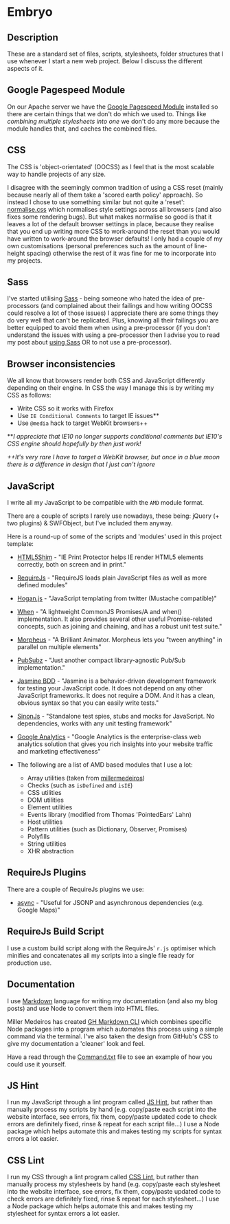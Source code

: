 Embryo
======

Description
-----------

These are a standard set of files, scripts, stylesheets, folder structures that I use whenever I start a new web project. Below I discuss the different aspects of it.

Google Pagespeed Module
-----------------------

On our Apache server we have the [Google Pagespeed Module](http://code.google.com/p/modpagespeed/) installed so there are certain things that we don't do which we used to. Things like *combining multiple stylesheets into one* we don't do any more because the module handles that, and caches the combined files.

CSS
--------------------

The CSS is 'object-orientated' (OOCSS) as I feel that is the most scalable way to handle projects of any size.

I disagree with the seemingly common tradition of using a CSS reset (mainly because nearly all of them take a 'scored earth policy' approach). So instead I chose to use something similar but not quite a 'reset': [normalise.css](https://github.com/necolas/normalize.css) which normalises style settings across all browsers (and also fixes some rendering bugs). But what makes normalise so good is that it leaves a lot of the default browser settings in place, because they realise that you end up writing more CSS to work-around the reset than you would have written to work-around the browser defaults! I only had a couple of my own customisations (personal preferences such as the amount of line-height spacing) otherwise the rest of it was fine for me to incorporate into my projects.

Sass
--------------------

I've started utilising [Sass](http://sass-lang.com/) - being someone who hated the idea of pre-processors (and complained about their failings and how writing OOCSS could resolve a lot of those issues) I appreciate there are some things they do very well that can't be replicated. Plus, knowing all their failings you are better equipped to avoid them when using a pre-processor (if you don't understand the issues with using a pre-processor then I advise you to read my post about [using Sass](https://github.com/Integralist/Blog-Posts/blob/master/Guide-to-using-SASS.md) OR to not use a pre-processor).

Browser inconsistencies
--------------------

We all know that browsers render both CSS and JavaScript differently depending on their engine. In CSS the way I manage this is by writing my CSS as follows:

* Write CSS so it works with Firefox
* Use `IE Conditional Comments` to target IE issues**
* Use `@media` hack to target WebKit browsers++

***I appreciate that IE10 no longer supports conditional comments but IE10's CSS engine should hopefully by then just work!*

*++It's very rare I have to target a WebKit browser, but once in a blue moon there is a difference in design that I just can't ignore*

JavaScript
--------------------

I write all my JavaScript to be compatible with the `AMD` module format.

There are a couple of scripts I rarely use nowadays, these being: jQuery (+ two plugins) & SWFObject, but I've included them anyway.

Here is a round-up of some of the scripts and 'modules' used in this project template:

* [HTML5Shim](http://www.iecss.com/print-protector/) - 
"IE Print Protector helps IE render HTML5 elements correctly, both on screen and in print."

* [RequireJs](http://www.requirejs.org/) - 
"RequireJS loads plain JavaScript files as well as more defined modules"

* [Hogan.js](http://twitter.github.com/hogan.js/) - 
"JavaScript templating from twitter (Mustache compatible)"

* [When](https://github.com/briancavalier/when.js#readme) - 
"A lightweight CommonJS Promises/A and when() implementation. It also provides several other useful Promise-related concepts, such as joining and chaining, and has a robust unit test suite."

* [Morpheus](https://github.com/ded/morpheus#readme) - 
"A Brilliant Animator. Morpheus lets you "tween anything" in parallel on multiple elements"

* [PubSubz](https://github.com/addyosmani/pubsubz#readme) - 
"Just another compact library-agnostic Pub/Sub implementation."

* [Jasmine BDD](http://pivotal.github.com/jasmine/) - 
"Jasmine is a behavior-driven development framework for testing your JavaScript code. It does not depend on any other JavaScript frameworks. It does not require a DOM. And it has a clean, obvious syntax so that you can easily write tests."

* [SinonJs](http://sinonjs.org/) - "Standalone test spies, stubs and mocks for JavaScript. No dependencies, works with any unit testing framework"

* [Google Analytics](http://www.google.com/analytics/) - 
"Google Analytics is the enterprise-class web analytics solution that gives you rich insights into your website traffic and marketing effectiveness"

* The following are a list of AMD based modules that I use a lot:
	* Array utilities (taken from [millermedeiros](https://github.com/millermedeiros/amd-utils))
	* Checks (such as `isDefined` and `isIE`)
	* CSS utilities
	* DOM utilities
	* Element utilities
	* Events library (modified from Thomas 'PointedEars' Lahn)
	* Host utilities
	* Pattern utilities (such as Dictionary, Observer, Promises)
	* Polyfills
	* String utilities
	* XHR abstraction


RequireJs Plugins
--------------------

There are a couple of RequireJs plugins we use:

* [async](https://github.com/millermedeiros/requirejs-plugins) - 
"Useful for JSONP and asynchronous dependencies (e.g. Google Maps)"

RequireJs Build Script
--------------------

I use a custom build script along with the RequireJs' `r.js` optimiser which minifies and concatenates all my scripts into a single file ready for production use.

Documentation
--------------------

I use [Markdown](http://en.wikipedia.org/wiki/Markdown) language for writing my documentation (and also my blog posts) and use Node to convert them into HTML files. 

Miller Medeiros has created [GH Markdown CLI](https://github.com/millermedeiros/gh-markdown-cli) which combines specific Node packages into a program which automates this process using a simple command via the terminal. I've also taken the design from GitHub's CSS to give my documentation a 'cleaner' look and feel.

Have a read through the [Command.txt](https://github.com/Integralist/Project-Template-Files/blob/master/Assets/Documentation/Command.txt) file to see an example of how you could use it yourself.

JS Hint
--------------------

I run my JavaScript through a lint program called [JS Hint](http://www.jshint.org/), but rather than manually process my scripts by hand (e.g. copy/paste each script into the website interface, see errors, fix them, copy/paste updated code to check errors are definitely fixed, rinse & repeat for each script file…) I use a Node package which helps automate this and makes testing my scripts for syntax errors a lot easier.

CSS Lint
--------------------

I run my CSS through a lint program called [CSS Lint](http://csslint.net/), but rather than manually process my stylesheets by hand (e.g. copy/paste each stylesheet into the website interface, see errors, fix them, copy/paste updated code to check errors are definitely fixed, rinse & repeat for each stylesheet…) I use a Node package which helps automate this and makes testing my stylesheet for syntax errors a lot easier.